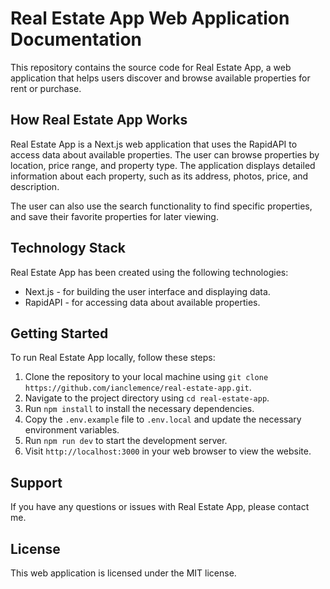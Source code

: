 # Real Estate App Web Application Documentation

This repository contains the source code for Real Estate App, a web application that helps users discover and browse available properties for rent or purchase.

## How Real Estate App Works

Real Estate App is a Next.js web application that uses the RapidAPI to access data about available properties. The user can browse properties by location, price range, and property type. The application displays detailed information about each property, such as its address, photos, price, and description.

The user can also use the search functionality to find specific properties, and save their favorite properties for later viewing.

## Technology Stack

Real Estate App has been created using the following technologies:

* Next.js - for building the user interface and displaying data.
* RapidAPI - for accessing data about available properties.

## Getting Started

To run Real Estate App locally, follow these steps:

1. Clone the repository to your local machine using `git clone https://github.com/ianclemence/real-estate-app.git`.
2. Navigate to the project directory using `cd real-estate-app`.
3. Run `npm install` to install the necessary dependencies.
4. Copy the `.env.example` file to `.env.local` and update the necessary environment variables.
5. Run `npm run dev` to start the development server.
6. Visit `http://localhost:3000` in your web browser to view the website.

## Support

If you have any questions or issues with Real Estate App, please contact me.

## License

This web application is licensed under the MIT license.
